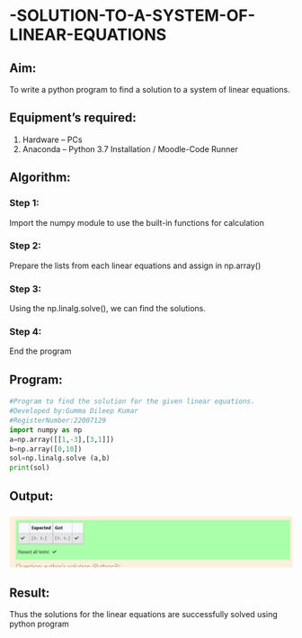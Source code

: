 # -SOLUTION-TO-A-SYSTEM-OF-LINEAR-EQUATIONS
## Aim:
To write a python program to find a solution to a system of linear equations.
## Equipment’s required:
1. 	Hardware – PCs
2. 	Anaconda – Python 3.7 Installation / Moodle-Code Runner
## Algorithm:
### Step 1: 
Import the numpy module to use the built-in functions for calculation
### Step 2: 
Prepare the lists from each linear equations and assign in np.array()
### Step 3: 
Using the np.linalg.solve(), we can find the solutions.
### Step 4: 
End the program
## Program:
```python
#Program to find the solution for the given linear equations.
#Developed by:Gumma Dileep Kumar
#RegisterNumber:22007129
import numpy as np
a=np.array([[1,-3],[3,1]])
b=np.array([0,10])
sol=np.linalg.solve (a,b)
print(sol)
```

## Output:
 ![MODEL](/solution%20output.png)
## Result: 
Thus the solutions for the linear equations are successfully solved using python program


